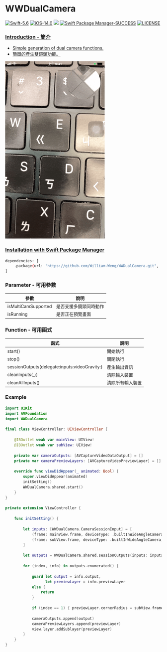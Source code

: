 # WWDualCamera

[![Swift-5.6](https://img.shields.io/badge/Swift-5.6-orange.svg?style=flat)](https://developer.apple.com/swift/) [![iOS-14.0](https://img.shields.io/badge/iOS-14.0-pink.svg?style=flat)](https://developer.apple.com/swift/) ![](https://img.shields.io/github/v/tag/William-Weng/WWDualCamera) [![Swift Package Manager-SUCCESS](https://img.shields.io/badge/Swift_Package_Manager-SUCCESS-blue.svg?style=flat)](https://developer.apple.com/swift/) [![LICENSE](https://img.shields.io/badge/LICENSE-MIT-yellow.svg?style=flat)](https://developer.apple.com/swift/)

### [Introduction - 簡介](https://swiftpackageindex.com/William-Weng)
- [Simple generation of dual camera functions.](https://blog.csdn.net/u011686167/article/details/130795604)
- [簡單的產生雙鏡頭功能。](https://www.jianshu.com/p/95f2cd87ad83)

![WWZHConverter](./Example.gif)

### [Installation with Swift Package Manager](https://medium.com/彼得潘的-swift-ios-app-開發問題解答集/使用-spm-安裝第三方套件-xcode-11-新功能-2c4ffcf85b4b)
```bash
dependencies: [
    .package(url: "https://github.com/William-Weng/WWDualCamera.git", .upToNextMajor(from: "1.0.2"))
]
```

### Parameter - 可用參數
|參數|說明|
|-|-|
|isMultiCamSupported|是否支援多鏡頭同時動作|
|isRunning|是否正在預覽畫面|

### Function - 可用函式
|函式|說明|
|-|-|
|start()|開始執行|
|stop()|關閉執行|
|sessionOutputs(delegate:inputs:videoGravity:)|產生輸出資訊|
|cleanInputs(_:)|清除輸入裝置|
|cleanAllInputs()|清除所有輸入裝置|

### Example
```swift
import UIKit
import AVFoundation
import WWDualCamera

final class ViewController: UIViewController {

    @IBOutlet weak var mainView: UIView!
    @IBOutlet weak var subView: UIView!
    
    private var cameraOutputs: [AVCaptureVideoDataOutput] = []
    private var cameraPreviewLayers: [AVCaptureVideoPreviewLayer] = []
    
    override func viewDidAppear(_ animated: Bool) {
        super.viewDidAppear(animated)
        initSetting()
        WWDualCamera.shared.start()
    }
}

private extension ViewController {
    
    func initSetting() {
        
        let inputs: [WWDualCamera.CameraSessionInput] = [
            (frame: mainView.frame, deviceType: .builtInWideAngleCamera, position: .back),
            (frame: subView.frame, deviceType: .builtInWideAngleCamera, position: .front),
        ]
        
        let outputs = WWDualCamera.shared.sessionOutputs(inputs: inputs)
        
        for (index, info) in outputs.enumerated() {
            
            guard let output = info.output,
                  let previewLayer = info.previewLayer
            else {
                return
            }
            
            if (index == 1) { previewLayer.cornerRadius = subView.frame.width * 0.5 }
            
            cameraOutputs.append(output)
            cameraPreviewLayers.append(previewLayer)
            view.layer.addSublayer(previewLayer)
        }
    }
}
```

